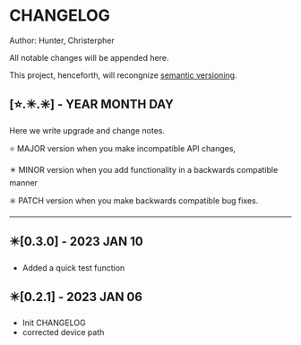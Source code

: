 # CHANGELOG

Author: Hunter, Christerpher

All notable changes will be appended here.

This project, henceforth, will recongnize [semantic versioning](https://semver.org/).

## [⭐.✴️.✳️] - YEAR MONTH DAY

Here we write upgrade and change notes.

⭐ MAJOR version when you make incompatible API changes,

✴️ MINOR version when you add functionality in a backwards compatible manner

✳️ PATCH version when you make backwards compatible bug fixes.

---

## ✴️[0.3.0] - 2023 JAN 10

- Added a quick test function

## ✴️[0.2.1] - 2023 JAN 06

- Init CHANGELOG
- corrected device path
